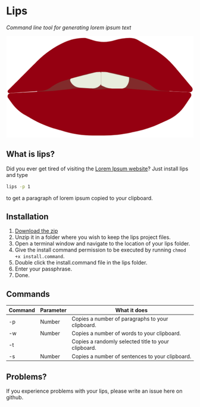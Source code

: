# Lips
*Command line tool for generating lorem ipsum text*

![](./img/lips.png)

## What is lips?
Did you ever get tired of visiting the [Lorem Ipsum website](https://lipsum.com/)?
Just install lips and type
```bash
lips -p 1
```
to get a paragraph of lorem ipsum copied to your clipboard.

## Installation
1. 	[Download the zip](https://github.com/fippli/lips/archive/master.zip)
2.	Unzip it in a folder where you wish to keep the lips project files.
3.	Open a terminal window and navigate to the location of your lips folder.
4.	Give the install command permission to be executed by running ```chmod +x install.command```.
5. 	Double click the install.command file in the lips folder.
6.	Enter your passphrase.
7.	Done.

## Commands
Command | Parameter | What it does
--------|-----------|-------------
-p | Number | Copies a number of paragraphs to your clipboard.
-w | Number | Copies a number of words to your clipboard.
-t |  | Copies a randomly selected title to your clipboard.
-s | Number | Copies a number of sentences to your clipboard.


## Problems?
If you experience problems with your lips, please write an issue here on github.
